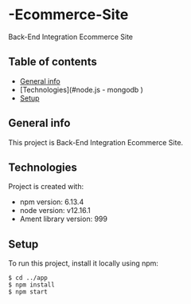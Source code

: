 # -Ecommerce-Site
 Back-End Integration  Ecommerce Site
 
 ## Table of contents
* [General info](#Ecommerce-Site)
* [Technologies](#node.js - mongodb )
* [Setup](#setup)

## General info
This project is Back-End Integration  Ecommerce Site.
	
## Technologies
Project is created with:
* npm version: 6.13.4
* node version: v12.16.1
* Ament library version: 999
	
## Setup
To run this project, install it locally using npm:

```
$ cd ../app
$ npm install
$ npm start
```
